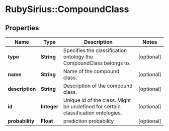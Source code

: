 # RubySirius::CompoundClass

## Properties
Name | Type | Description | Notes
------------ | ------------- | ------------- | -------------
**type** | **String** | Specifies the classification ontology the CompoundClass belongs to. | [optional] 
**name** | **String** | Name of the compound class. | [optional] 
**description** | **String** | Description of the compound class. | [optional] 
**id** | **Integer** | Unique id of the class. Might be undefined for certain classification ontologies. | [optional] 
**probability** | **Float** | prediction probability | [optional] 

